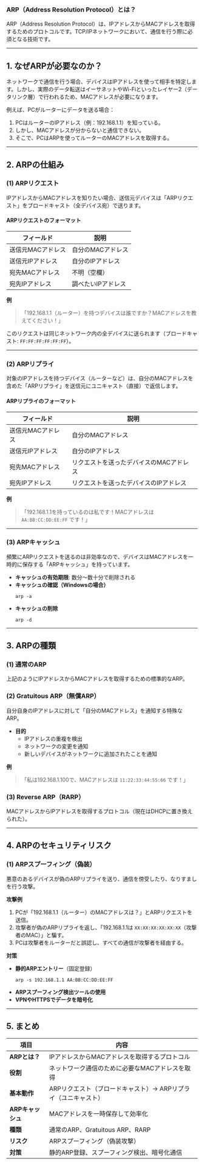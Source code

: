 ### **ARP（Address Resolution Protocol）とは？**
ARP（Address Resolution Protocol）は、IPアドレスからMACアドレスを取得するためのプロトコルです。TCP/IPネットワークにおいて、通信を行う際に必須となる技術です。

---

## **1. なぜARPが必要なのか？**
ネットワークで通信を行う場合、デバイスはIPアドレスを使って相手を特定します。しかし、実際のデータ転送はイーサネットやWi-Fiといったレイヤー2（データリンク層）で行われるため、MACアドレスが必要になります。

例えば、PCがルーターにデータを送る場合：
1. PCはルーターのIPアドレス（例：192.168.1.1）を知っている。
2. しかし、MACアドレスが分からないと通信できない。
3. そこで、PCはARPを使ってルーターのMACアドレスを取得する。

---

## **2. ARPの仕組み**
### **(1) ARPリクエスト**
IPアドレスからMACアドレスを知りたい場合、送信元デバイスは「ARPリクエスト」をブロードキャスト（全デバイス宛）で送ります。

#### **ARPリクエストのフォーマット**
| フィールド | 説明 |
|-----------|------|
| 送信元MACアドレス | 自分のMACアドレス |
| 送信元IPアドレス | 自分のIPアドレス |
| 宛先MACアドレス | 不明（空欄） |
| 宛先IPアドレス | 調べたいIPアドレス |

**例**
> 「192.168.1.1（ルーター）を持つデバイスは誰ですか？MACアドレスを教えてください！」

このリクエストは同じネットワーク内の全デバイスに送られます（ブロードキャスト: `FF:FF:FF:FF:FF:FF`）。

---

### **(2) ARPリプライ**
対象のIPアドレスを持つデバイス（ルーターなど）は、自分のMACアドレスを含めた「ARPリプライ」を送信元にユニキャスト（直接）で返信します。

#### **ARPリプライのフォーマット**
| フィールド | 説明 |
|-----------|------|
| 送信元MACアドレス | 自分のMACアドレス |
| 送信元IPアドレス | 自分のIPアドレス |
| 宛先MACアドレス | リクエストを送ったデバイスのMACアドレス |
| 宛先IPアドレス | リクエストを送ったデバイスのIPアドレス |

**例**
> 「192.168.1.1を持っているのは私です！MACアドレスは `AA:BB:CC:DD:EE:FF` です！」

---

### **(3) ARPキャッシュ**
頻繁にARPリクエストを送るのは非効率なので、デバイスはMACアドレスを一時的に保存する「ARPキャッシュ」を持っています。

- **キャッシュの有効期限**: 数分～数十分で削除される
- **キャッシュの確認（Windowsの場合）**
  ```
  arp -a
  ```
- **キャッシュの削除**
  ```
  arp -d
  ```

---

## **3. ARPの種類**
### **(1) 通常のARP**
上記のようにIPアドレスからMACアドレスを取得するための標準的なARP。

### **(2) Gratuitous ARP（無償ARP）**
自分自身のIPアドレスに対して「自分のMACアドレス」を通知する特殊なARP。
- **目的**
  - IPアドレスの重複を検出
  - ネットワークの変更を通知
  - 新しいデバイスがネットワークに追加されたことを通知

**例**
> 「私は192.168.1.100で、MACアドレスは `11:22:33:44:55:66` です！」

### **(3) Reverse ARP（RARP）**
MACアドレスからIPアドレスを取得するプロトコル（現在はDHCPに置き換えられた）。

---

## **4. ARPのセキュリティリスク**
### **(1) ARPスプーフィング（偽装）**
悪意のあるデバイスが偽のARPリプライを送り、通信を傍受したり、なりすましを行う攻撃。

**攻撃例**
1. PCが「192.168.1.1（ルーター）のMACアドレスは？」とARPリクエストを送信。
2. 攻撃者が偽のARPリプライを返し、「192.168.1.1は `XX:XX:XX:XX:XX:XX`（攻撃者のMAC）」と騙す。
3. PCは攻撃者をルーターだと誤認し、すべての通信が攻撃者を経由する。

**対策**
- **静的ARPエントリー**（固定登録）
  ```
  arp -s 192.168.1.1 AA:BB:CC:DD:EE:FF
  ```
- **ARPスプーフィング検出ツールの使用**
- **VPNやHTTPSでデータを暗号化**

---

## **5. まとめ**
| 項目 | 内容 |
|------|------|
| **ARPとは？** | IPアドレスからMACアドレスを取得するプロトコル |
| **役割** | ネットワーク通信のために必要なMACアドレスを取得 |
| **基本動作** | ARPリクエスト（ブロードキャスト）→ ARPリプライ（ユニキャスト） |
| **ARPキャッシュ** | MACアドレスを一時保存して効率化 |
| **種類** | 通常のARP、Gratuitous ARP、RARP |
| **リスク** | ARPスプーフィング（偽装攻撃） |
| **対策** | 静的ARP登録、スプーフィング検出、暗号化通信 |

